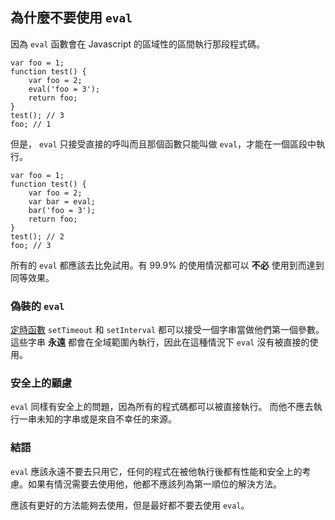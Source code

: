 ## 為什麼不要使用 `eval`

因為 `eval` 函數會在 Javascript 的區域性的區間執行那段程式碼。

    var foo = 1;
    function test() {
        var foo = 2;
        eval('foo = 3');
        return foo;
    }
    test(); // 3
    foo; // 1

但是， `eval` 只接受直接的呼叫而且那個函數只能叫做 `eval`，才能在一個區段中執行。

    var foo = 1;
    function test() {
        var foo = 2;
        var bar = eval;
        bar('foo = 3');
        return foo;
    }
    test(); // 2
    foo; // 3

所有的 `eval` 都應該去比免試用。有 99.9% 的使用情況都可以 **不必** 使用到而達到同等效果。
    
### 偽裝的 `eval`
 
[定時函數](#other.timeouts) `setTimeout` 和 `setInterval` 都可以接受一個字串當做他們第一個參數。這些字串 **永遠** 都會在全域範圍內執行，因此在這種情況下 `eval` 沒有被直接的使用。

### 安全上的顧慮

`eval` 同樣有安全上的問題，因為所有的程式碼都可以被直接執行。
而他不應去執行一串未知的字串或是來自不幸任的來源。

### 結語

`eval` 應該永遠不要去只用它，任何的程式在被他執行後都有性能和安全上的考慮。如果有情況需要去使用他，他都不應該列為第一順位的解決方法。

應該有更好的方法能夠去使用，但是最好都不要去使用 `eval`。

